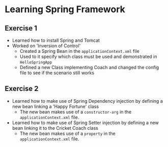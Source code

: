 # Learning Spring Framework

## Exercise 1

- Learned how to install Spring and Tomcat
- Worked on 'Inversion of Control'
	- Created a Spring Bean in the `applicationContext.xml` file
	- Used to it specify which class must be used and demonstrated in `HelloSpringApp`
	- Defined a new Class implementing Coach and changed the config file to see if the scenario still works
	
## Exercise 2

- Learned how to make use of Spring Dependency injection by defining a new bean linking a 'Happy Fortune' class 
	- The new bean makes use of a `constructor-arg` in the `applicationContext.xml` file. 
- Learned how to make use of Spring Setter injection by defining a new bean linking it to the Cricket Coach class
	- The new bean makes use of a `property` in the `applicationContext.xml` file.
